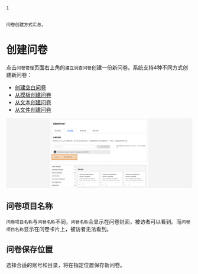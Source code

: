 ```index
1
```
```tag

```
```summary
问卷创建方式汇总。
```
# 创建问卷

点击`问卷管理`页面右上角的`建立调查问卷`创建一份新问卷。系统支持4种不同方式创建新问卷：

+ [创建空白问卷](./01fromBlankSurvey.md)
+ [从模板创建问卷](./02fromTemplate.md)
+ [从文本创建问卷](./03fromDocFile.md)
+ [从文件创建问卷](./04fromSurveyFile.md)

<img src='./assets/projectNameAndFolder.png'>

## 问卷项目名称
`问卷项目名称`与`问卷名称`不同，`问卷名称`会显示在问卷封面，被访者可以看到。而`问卷项目名称`显示在问卷卡片上，被访者无法看到。

## 问卷保存位置
选择合适的账号和目录，将在指定位置保存新问卷。
